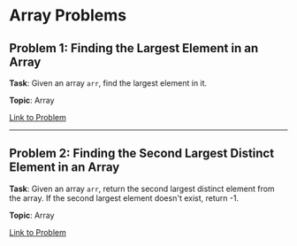 # Array Problems

## Problem 1: Finding the Largest Element in an Array

**Task**: Given an array `arr`, find the largest element in it.

**Topic**: Array

[Link to Problem](https://shorturl.at/SstLO)

---

## Problem 2: Finding the Second Largest Distinct Element in an Array

**Task**: Given an array `arr`, return the second largest distinct element from the array. If the second largest element doesn't exist, return -1.

**Topic**: Array

[Link to Problem](https://shorturl.at/IaFMO)
